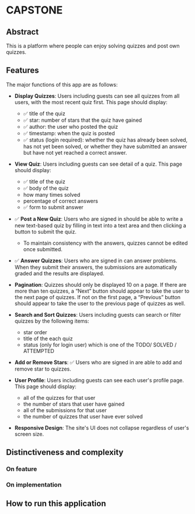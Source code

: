 # CAPSTONE

## Abstract

This is a platform where people can enjoy solving quizzes and post own quizzes.

## Features

The major functions of this app are as follows:

* **Display Quizzes**: Users including guests can see all quizzes from all users, with the most recent quiz first. This page should display:
  * ✅ title of the quiz
  * ✅ star: number of stars that the quiz have gained
  * ✅ author: the user who posted the quiz
  * ✅ timestamp: when the quiz is posted
  * ✅ status (login required): whether the quiz has already been solved, has not yet been solved, or whether they have submitted an answer but have not yet reached a correct answer.

* **View Quiz**: Users including guests can see detail of a quiz. This page should display:
  * ✅ title of the quiz
  * ✅ body of the quiz
  * how many times solved
  * percentage of correct answers
  * ✅ form to submit answer

* ✅ **Post a New Quiz**: Users who are signed in should be able to write a new text-based quiz by filling in text into a text area and then clicking a button to submit the quiz.
  * To maintain consistency with the answers, quizzes cannot be edited once submitted.

* ✅ **Answer Quizzes**: Users who are signed in can answer problems. When they submit their answers, the submissions are automatically graded and the results are displayed.

* **Pagination**: Quizzes should only be displayed 10 on a page. If there are more than ten quizzes, a “Next” button should appear to take the user to the next page of quizzes. If not on the first page, a “Previous” button should appear to take the user to the previous page of quizzes as well.

* **Search and Sort Quizzes**: Users including guests can search or filter quizzes by the following items:
  * star order
  * title of the each quiz
  * status (only for login user) which is one of the TODO/ SOLVED / ATTEMPTED

* **Add or Remove Stars**: ✅ Users who are signed in are able to add and remove star to quizzes.

* **User Profile**: Users including guests can see each user's profile page. This page should display:
  * all of the quizzes for that user
  * the number of stars that user have gained
  * all of the submissions for that user
  * the number of quizzes that user have ever solved

* **Responsive Design**: The site's UI does not collapse regardless of user's screen size.

## Distinctiveness and complexity

### On feature

### On implementation

## How to run this application
